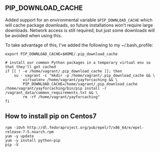PIP_DOWNLOAD_CACHE
---
Added support for an environmental variable `$PIP_DOWNLOAD_CACHE` which will cache package downloads, so future installations won’t require large downloads. Network access is still required, but just some downloads will be avoided when using this.

To take advantage of this, I've added the following to my ~/.bash_profile:

`export PIP_DOWNLOAD_CACHE=$HOME/.pip_download_cache`
```shell
# install our common Python packages in a temporary virtual env so that they'll get cached
if [[ ! -e /home/vagrant/.pip_download_cache ]]; then
    su - vagrant -c "mkdir -p /home/vagrant/.pip_download_cache && \
        virtualenv /home/vagrant/yayforcaching && \
        PIP_DOWNLOAD_CACHE=/home/vagrant/.pip_download_cache /home/vagrant/yayforcaching/bin/pip install -r /vagrant_data/common_requirements.txt && \
        rm -rf /home/vagrant/yayforcaching"
fi
```
How to install pip on Centos7
---
```shell
rpm -iUvh http://dl.fedoraproject.org/pub/epel/7/x86_64/e/epel-release-7-5.noarch.rpm
yum -y update
yum -y install python-pip
pip -V
```
